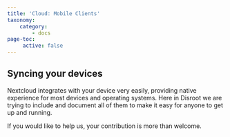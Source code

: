 ```yaml
---
title: 'Cloud: Mobile Clients'
taxonomy:
    category:
        - docs
page-toc:
     active: false
---
```

## Syncing your devices

Nextcloud integrates with your device very easily, providing native experience for most devices and operating systems.
Here in Disroot we are trying to include and document all of them to make it easy for anyone to get up and running.

If you would like to help us, your contribution is more than welcome.
